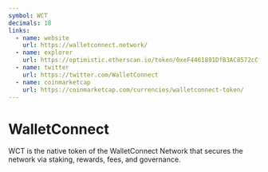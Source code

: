```yaml
---
symbol: WCT
decimals: 18
links:
  - name: website
    url: https://walletconnect.network/
  - name: explorer
    url: https://optimistic.etherscan.io/token/0xeF4461891DfB3AC8572cCf7C794664A8DD927945
  - name: twitter
    url: https://twitter.com/WalletConnect
  - name: coinmarketcap
    url: https://coinmarketcap.com/currencies/walletconnect-token/
---
```


# WalletConnect

WCT is the native token of the WalletConnect Network that secures the network via staking, rewards, fees, and governance.
